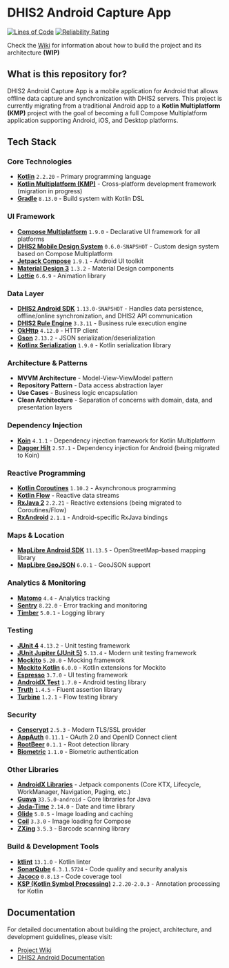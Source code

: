 # DHIS2 Android Capture App

[![Lines of Code](https://sonarcloud.io/api/project_badges/measure?project=dhis2_dhis2-android-capture-app&metric=ncloc)](https://sonarcloud.io/summary/new_code?id=dhis2_dhis2-android-capture-app)
[![Reliability Rating](https://sonarcloud.io/api/project_badges/measure?project=dhis2_dhis2-android-capture-app&metric=reliability_rating)](https://sonarcloud.io/summary/new_code?id=dhis2_dhis2-android-capture-app)

Check the [Wiki](https://github.com/dhis2/dhis2-android-capture-app/wiki) for information about how to build the project and its architecture **(WIP)**

## What is this repository for?

DHIS2 Android Capture App is a mobile application for Android that allows offline data capture and synchronization with DHIS2 servers. This project is currently migrating from a traditional Android app to a **Kotlin Multiplatform (KMP)** project with the goal of becoming a full Compose Multiplatform application supporting Android, iOS, and Desktop platforms.

## Tech Stack

### Core Technologies

- **[Kotlin](https://kotlinlang.org/)** `2.2.20` - Primary programming language
- **[Kotlin Multiplatform (KMP)](https://kotlinlang.org/docs/multiplatform.html)** - Cross-platform development framework (migration in progress)
- **[Gradle](https://gradle.org/)** `8.13.0` - Build system with Kotlin DSL

### UI Framework

- **[Compose Multiplatform](https://www.jetbrains.com/lp/compose-multiplatform/)** `1.9.0` - Declarative UI framework for all platforms
- **[DHIS2 Mobile Design System](https://ui.dhis2.nu/components)** `0.6.0-SNAPSHOT` - Custom design system based on Compose Multiplatform
- **[Jetpack Compose](https://developer.android.com/jetpack/compose)** `1.9.1` - Android UI toolkit
- **[Material Design 3](https://m3.material.io/)** `1.3.2` - Material Design components
- **[Lottie](https://airbnb.io/lottie/)** `6.6.9` - Animation library

### Data Layer

- **[DHIS2 Android SDK](https://docs.dhis2.org/en/develop/using-the-api/dhis-core-version-master/android-sdk.html)** `1.13.0-SNAPSHOT` - Handles data persistence, offline/online synchronization, and DHIS2 API communication
- **[DHIS2 Rule Engine](https://github.com/dhis2/dhis2-rule-engine)** `3.3.11` - Business rule execution engine
- **[OkHttp](https://square.github.io/okhttp/)** `4.12.0` - HTTP client
- **[Gson](https://github.com/google/gson)** `2.13.2` - JSON serialization/deserialization
- **[Kotlinx Serialization](https://github.com/Kotlin/kotlinx.serialization)** `1.9.0` - Kotlin serialization library

### Architecture & Patterns

- **MVVM Architecture** - Model-View-ViewModel pattern
- **Repository Pattern** - Data access abstraction layer
- **Use Cases** - Business logic encapsulation
- **Clean Architecture** - Separation of concerns with domain, data, and presentation layers

### Dependency Injection

- **[Koin](https://insert-koin.io/)** `4.1.1` - Dependency injection framework for Kotlin Multiplatform
- **[Dagger Hilt](https://dagger.dev/hilt/)** `2.57.1` - Dependency injection for Android (being migrated to Koin)

### Reactive Programming

- **[Kotlin Coroutines](https://kotlinlang.org/docs/coroutines-overview.html)** `1.10.2` - Asynchronous programming
- **[Kotlin Flow](https://kotlinlang.org/docs/flow.html)** - Reactive data streams
- **[RxJava 2](https://github.com/ReactiveX/RxJava)** `2.2.21` - Reactive extensions (being migrated to Coroutines/Flow)
- **[RxAndroid](https://github.com/ReactiveX/RxAndroid)** `2.1.1` - Android-specific RxJava bindings

### Maps & Location

- **[MapLibre Android SDK](https://github.com/maplibre/maplibre-native)** `11.13.5` - OpenStreetMap-based mapping library
- **[MapLibre GeoJSON](https://github.com/maplibre/maplibre-java)** `6.0.1` - GeoJSON support

### Analytics & Monitoring

- **[Matomo](https://matomo.org/)** `4.4` - Analytics tracking
- **[Sentry](https://sentry.io/)** `8.22.0` - Error tracking and monitoring
- **[Timber](https://github.com/JakeWharton/timber)** `5.0.1` - Logging library

### Testing

- **[JUnit 4](https://junit.org/junit4/)** `4.13.2` - Unit testing framework
- **[JUnit Jupiter (JUnit 5)](https://junit.org/junit5/)** `5.13.4` - Modern unit testing framework
- **[Mockito](https://site.mockito.org/)** `5.20.0` - Mocking framework
- **[Mockito Kotlin](https://github.com/mockito/mockito-kotlin)** `6.0.0` - Kotlin extensions for Mockito
- **[Espresso](https://developer.android.com/training/testing/espresso)** `3.7.0` - UI testing framework
- **[AndroidX Test](https://developer.android.com/testing)** `1.7.0` - Android testing library
- **[Truth](https://truth.dev/)** `1.4.5` - Fluent assertion library
- **[Turbine](https://github.com/cashapp/turbine)** `1.2.1` - Flow testing library

### Security

- **[Conscrypt](https://github.com/google/conscrypt)** `2.5.3` - Modern TLS/SSL provider
- **[AppAuth](https://github.com/openid/AppAuth-Android)** `0.11.1` - OAuth 2.0 and OpenID Connect client
- **[RootBeer](https://github.com/scottyab/rootbeer)** `0.1.1` - Root detection library
- **[Biometric](https://developer.android.com/jetpack/androidx/releases/biometric)** `1.1.0` - Biometric authentication

### Other Libraries

- **[AndroidX Libraries](https://developer.android.com/jetpack/androidx)** - Jetpack components (Core KTX, Lifecycle, WorkManager, Navigation, Paging, etc.)
- **[Guava](https://github.com/google/guava)** `33.5.0-android` - Core libraries for Java
- **[Joda-Time](https://www.joda.org/joda-time/)** `2.14.0` - Date and time library
- **[Glide](https://github.com/bumptech/glide)** `5.0.5` - Image loading and caching
- **[Coil](https://coil-kt.github.io/coil/)** `3.3.0` - Image loading for Compose
- **[ZXing](https://github.com/zxing/zxing)** `3.5.3` - Barcode scanning library

### Build & Development Tools

- **[ktlint](https://pinterest.github.io/ktlint/)** `13.1.0` - Kotlin linter
- **[SonarQube](https://www.sonarqube.org/)** `6.3.1.5724` - Code quality and security analysis
- **[Jacoco](https://www.jacoco.org/jacoco/)** `0.8.13` - Code coverage tool
- **[KSP (Kotlin Symbol Processing)](https://kotlinlang.org/docs/ksp-overview.html)** `2.2.20-2.0.3` - Annotation processing for Kotlin

## Documentation

For detailed documentation about building the project, architecture, and development guidelines, please visit:
- [Project Wiki](https://github.com/dhis2/dhis2-android-capture-app/wiki)
- [DHIS2 Android Documentation](https://github.com/dhis2-android-docs)

